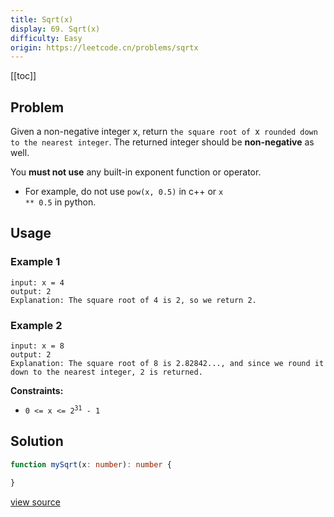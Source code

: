 ```yaml
---
title: Sqrt(x)
display: 69. Sqrt(x)
difficulty: Easy
origin: https://leetcode.cn/problems/sqrtx
---
```


[[toc]]

## Problem

Given a non-negative integer x, return `the square root of `x` rounded down to the nearest integer`. The returned integer should be **non-negative** as well.

You **must not use** any built-in exponent function or operator.

- For example, do not use <code>pow(x, 0.5)</code> in c++ or <code>x ** 0.5</code> in python.

## Usage

### Example 1

```
input: x = 4
output: 2
Explanation: The square root of 4 is 2, so we return 2.
```

### Example 2

```
input: x = 8
output: 2
Explanation: The square root of 8 is 2.82842..., and since we round it down to the nearest integer, 2 is returned.
```


**Constraints:**

- <code>0 &lt;= x &lt;= 2<sup>31</sup> - 1</code>


## Solution

```ts
function mySqrt(x: number): number {

}
```

[view source](https://leetcode.cn/problems/sqrtx)
